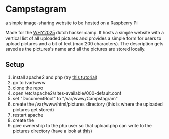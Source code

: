 # Campstagram
a simple image-sharing website to be hosted on a Raspberry Pi

Made for the [WHY2025](https://why2025.org/) dutch hacker camp.
It hosts a simple website with a vertical list of all uploaded pictures and provides a simple form for users to upload pictures and a bit of text (max 200 characters).
The description gets saved as the pictures's name and all the pictures are stored locally.

## Setup
1. install apache2 and php (try [this tutorial](https://gist.github.com/QasimTalkin/9c727739653ceab0f50156548d94a833#change-directory-to-public-html-and-grant-ownership-to-pi-user))
3. go to /var/www
4. clone the repo
5. open /etc/apache2/sites-available/000-default.conf
6. set "DocumentRoot" to "/var/www/Campstagram"
7. create the /var/www/html/pictures directory (this is where the uploaded pictures get stored)
8. restart apache
9. create the 
10. give ownership to the php user so that upload.php can write to the pictures directory (have a look at [this](https://stackoverflow.com/questions/2900690/how-do-i-give-php-write-access-to-a-directory))
